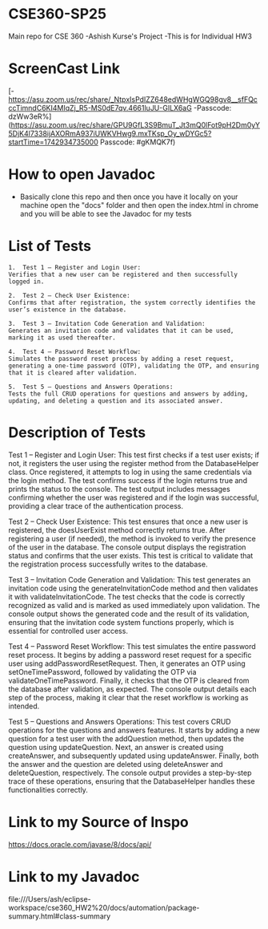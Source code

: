 # CSE360-SP25

Main repo for CSE 360
-Ashish Kurse's Project 
-This is for Individual HW3


# ScreenCast Link
  [-https://asu.zoom.us/rec/share/_NtpxIsPdIZZ648edWHgWGQ98gv8__sfFQcccTimndC6KI4MIqZj_R5-MS0dE7qv.4661luJU-GILX6aG
  -Passcode: dzWw3eR%](https://asu.zoom.us/rec/share/GPU9GfL3S9BmuT_Jt3mQ0lFot9pH2Dm0yY5DjK4l7338ijAXORmA937iUWKVHwg9.mxTKsp_Oy_wDYGc5?startTime=1742934735000
Passcode: #gKMQK7f)

# How to open Javadoc
  - Basically clone this repo and then once you have it locally on your machine open the "docs" folder and then open the index.html in chrome and you will be able to see the Javadoc for my tests
# List of Tests
    1.	Test 1 – Register and Login User:
    Verifies that a new user can be registered and then successfully logged in.
    
    2.	Test 2 – Check User Existence:
    Confirms that after registration, the system correctly identifies the user’s existence in the database.
    
    3.	Test 3 – Invitation Code Generation and Validation:
    Generates an invitation code and validates that it can be used, marking it as used thereafter.
    
    4.	Test 4 – Password Reset Workflow:
    Simulates the password reset process by adding a reset request, generating a one-time password (OTP), validating the OTP, and ensuring that it is cleared after validation.
    
    5.	Test 5 – Questions and Answers Operations:
    Tests the full CRUD operations for questions and answers by adding, updating, and deleting a question and its associated answer.
 # Description of Tests
  Test 1 – Register and Login User:
  This test first checks if a test user exists; if not, it registers the user using the register method from the DatabaseHelper class. Once registered, it attempts to log in using the same credentials via the login method. The test confirms success if the login returns true and prints the status to the console. The test output includes messages confirming whether the user was registered and if the login was successful, providing a clear trace of the authentication process.
  
  Test 2 – Check User Existence:
  This test ensures that once a new user is registered, the doesUserExist method correctly returns true. After registering a user (if needed), the method is invoked to verify the presence of the user in the database. The console output displays the registration status and confirms that the user exists. This test is critical to validate that the registration process successfully writes to the database.
  
  Test 3 – Invitation Code Generation and Validation:
  This test generates an invitation code using the generateInvitationCode method and then validates it with validateInvitationCode. The test checks that the code is correctly recognized as valid and is marked as used immediately upon validation. The console output shows the generated code and the result of its validation, ensuring that the invitation code system functions properly, which is essential for controlled user access.
  
  Test 4 – Password Reset Workflow:
  This test simulates the entire password reset process. It begins by adding a password reset request for a specific user using addPasswordResetRequest. Then, it generates an OTP using setOneTimePassword, followed by validating the OTP via validateOneTimePassword. Finally, it checks that the OTP is cleared from the database after validation, as expected. The console output details each step of the process, making it clear that the reset workflow is working as intended.
  
  Test 5 – Questions and Answers Operations:
  This test covers CRUD operations for the questions and answers features. It starts by adding a new question for a test user with the addQuestion method, then updates the question using updateQuestion. Next, an answer is created using createAnswer, and subsequently updated using updateAnswer. Finally, both the answer and the question are deleted using deleteAnswer and deleteQuestion, respectively. The console output provides a step-by-step trace of these operations, ensuring that the DatabaseHelper handles these functionalities correctly.
# Link to my Source of Inspo
  https://docs.oracle.com/javase/8/docs/api/

# Link to my Javadoc
  file:///Users/ash/eclipse-workspace/cse360_HW2%20/docs/automation/package-summary.html#class-summary



    
    
    
    







